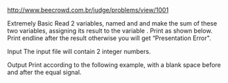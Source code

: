 http://www.beecrowd.com.br/judge/problems/view/1001

Extremely Basic
Read 2 variables, named 
 and 
 and make the sum of these two variables, assigning its result to the variable 
. Print 
 as shown below. Print endline after the result otherwise you will get “Presentation Error".

Input
The input file will contain 2 integer numbers.

Output
Print 
 according to the following example, with a blank space before and after the equal signal.
